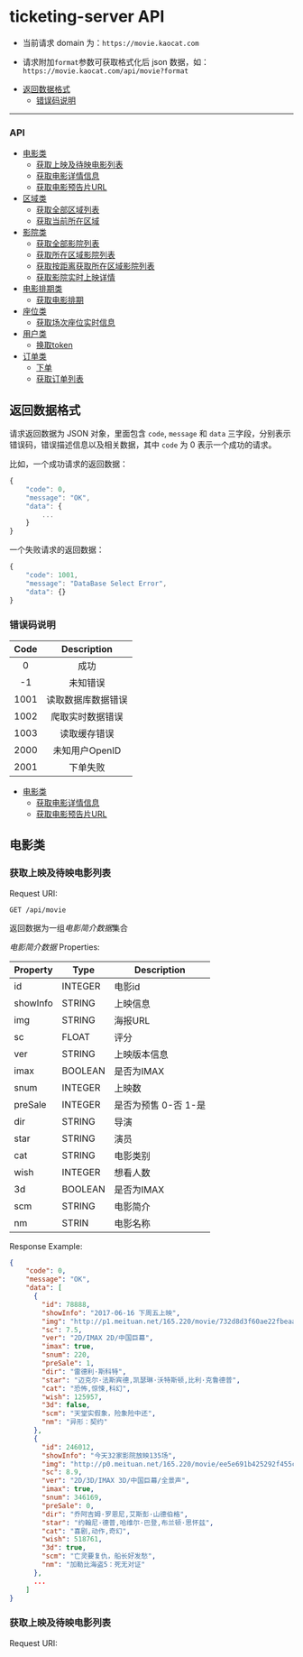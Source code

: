 # ticketing-server API

* 当前请求 domain 为：`https://movie.kaocat.com`

* 请求附加`format`参数可获取格式化后 json 数据，如：`https://movie.kaocat.com/api/movie?format`

<!-- MarkdownTOC -->

- [返回数据格式](#返回数据格式)
    - [错误码说明](#错误码说明)

---

### API

- [电影类](#电影类)
    - [获取上映及待映电影列表](#获取上映及待映电影列表)
    - [获取电影详情信息](#获取电影详情信息)
    - [获取电影预告片URL](#获取电影预告片URL)
- [区域类](#区域类)
    - [获取全部区域列表](#获取全部区域列表)
    - [获取当前所在区域](#获取当前所在区域)
- [影院类](#影院类)
    - [获取全部影院列表](#获取影院信息)
    - [获取所在区域影院列表](#获取影院信息)
    - [获取按距离获取所在区域影院列表](#获取按距离获取所在区域影院列表)
    - [获取影院实时上映详情](#获取影院实时上映详情)
- [电影排期类](#电影排期类)
    - [获取电影排期](#获取电影排期)
- [座位类](#座位类)
    - [获取场次座位实时信息](#获取场次座位实时信息)
- [用户类](#用户类)
    - [换取token](#换取token)
- [订单类](#票务类)
    - [下单](#下单)
    - [获取订单列表](#获取订单列表)

<!-- /MarkdownTOC -->

<a name="返回数据格式"></a>
## 返回数据格式

请求返回数据为 JSON 对象，里面包含 `code`, `message` 和 `data` 三字段，分别表示错误码，错误描述信息以及相关数据，其中 `code` 为 0 表示一个成功的请求。

比如，一个成功请求的返回数据：

```javascript
{
    "code": 0,
    "message": "OK",
    "data": {
        ...
    }
}
```

一个失败请求的返回数据：

```javascript
{
    "code": 1001,
    "message": "DataBase Select Error",
    "data": {}
}
```



<a name="错误码说明"></a>
### 错误码说明

| Code | Description |
|:----:|:-----------:|
|0|成功|
|-1|未知错误|
|1001|读取数据库数据错误|
|1002|爬取实时数据错误|
|1003|读取缓存错误|
|2000|未知用户OpenID|
|2001|下单失败|


- [电影类](#电影类)
    - [获取电影详情信息](#获取电影详情信息)
    - [获取电影预告片URL](#获取电影预告片URL)
<a name="电影类"></a>
## 电影类

<a name="获取上映及待映电影列表"></a>
### 获取上映及待映电影列表

Request URI:

```
GET /api/movie
```

返回数据为一组*电影简介数据*集合

*电影简介数据* Properties:

| Property | Type | Description |
|----------|------|-------------|
|  id | INTEGER | 电影id |
|  showInfo | STRING | 上映信息 |
|  img | STRING | 海报URL |
|  sc | FLOAT | 评分 |
|  ver | STRING | 上映版本信息 |
|  imax | BOOLEAN | 是否为IMAX |
|  snum | INTEGER | 上映数 |
|  preSale | INTEGER | 是否为预售 0-否 1-是 |
|  dir | STRING | 导演 |
|  star | STRING | 演员 |
|  cat | STRING | 电影类别 |
|  wish | INTEGER | 想看人数 |
|  3d | BOOLEAN | 是否为IMAX |
|  scm | STRING | 电影简介 |
|  nm | STRIN | 电影名称 |

Response Example:

```json
{
    "code": 0,
    "message": "OK",
    "data": [
      {
        "id": 78888,
        "showInfo": "2017-06-16 下周五上映",
        "img": "http://p1.meituan.net/165.220/movie/732d8d3f60ae22fbeaa0f5b9cbb32a84391769.jpg",
        "sc": 7.5,
        "ver": "2D/IMAX 2D/中国巨幕",
        "imax": true,
        "snum": 220,
        "preSale": 1,
        "dir": "雷德利·斯科特",
        "star": "迈克尔·法斯宾德,凯瑟琳·沃特斯顿,比利·克鲁德普",
        "cat": "恐怖,惊悚,科幻",
        "wish": 125957,
        "3d": false,
        "scm": "天堂实假象，险象险中还",
        "nm": "异形：契约"
      },
      {
        "id": 246012,
        "showInfo": "今天32家影院放映135场",
        "img": "http://p0.meituan.net/165.220/movie/ee5e691b425292f455c3eac5c628cfc7904509.png",
        "sc": 8.9,
        "ver": "2D/3D/IMAX 3D/中国巨幕/全景声",
        "imax": true,
        "snum": 346169,
        "preSale": 0,
        "dir": "乔阿吉姆·罗恩尼,艾斯彭·山德伯格",
        "star": "约翰尼·德普,哈维尔·巴登,布兰顿·思怀兹",
        "cat": "喜剧,动作,奇幻",
        "wish": 518761,
        "3d": true,
        "scm": "亡灵要复仇，船长好发愁",
        "nm": "加勒比海盗5：死无对证"
      },
      ...
    ]
}
```

<a name="获取上映及待映电影列表"></a>
### 获取上映及待映电影列表

Request URI:

